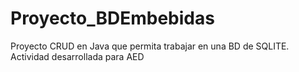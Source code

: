# Proyecto_BDEmbebidas
Proyecto CRUD en Java que permita trabajar en una BD de SQLITE. Actividad desarrollada para AED
